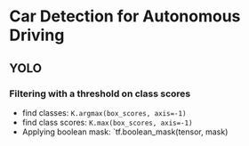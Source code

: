 # Car Detection for Autonomous Driving

## YOLO

### Filtering with a threshold on class scores

* find classes: `K.argmax(box_scores, axis=-1)`
* find class scores: `K.max(box_scores, axis=-1)`
* Applying boolean mask: `tf.boolean_mask(tensor, mask)
